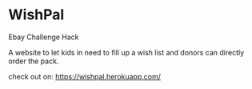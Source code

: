 WishPal
=======

Ebay Challenge Hack

A website to let kids in need to fill up a wish list and donors can directly order the pack.

check out on: https://wishpal.herokuapp.com/
